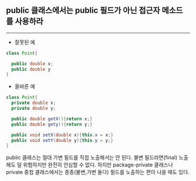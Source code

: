 ## public 클래스에서는 public 필드가 아닌 접근자 메소드를 사용하라

---

-   잘못된 예

```java
class Point{

  public double x;
  public double y
}
```

-   올바른 예

```java
class Point{
  private double x;
  private double y;

  public double getX(){return x;}
  public double gety(){return y;}

  public void setX(double x){this.x = x;}
  public void setY(double y){this.y = y;}
}
```

public 클래스는 절대 가변 필드를 직접 노출해서는 안 된다. 불변 필드라면(final) 노출해도 덜 위험하지만 완전히 안심할 수 없다. 하지만 package-private 클래스나 private 중첩 클래스에서는 종종(불변,가변 둘다) 필드를 노출하는 편이 나을 때도 있다.
